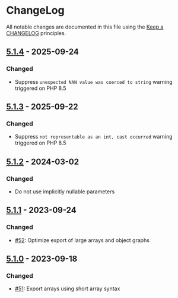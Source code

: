 # ChangeLog

All notable changes are documented in this file using the [Keep a CHANGELOG](https://keepachangelog.com/) principles.

## [5.1.4] - 2025-09-24

### Changed

* Suppress `unexpected NAN value was coerced to string` warning triggered on PHP 8.5

## [5.1.3] - 2025-09-22

### Changed

* Suppress `not representable as an int, cast occurred` warning triggered on PHP 8.5

## [5.1.2] - 2024-03-02

### Changed

* Do not use implicitly nullable parameters

## [5.1.1] - 2023-09-24

### Changed

* [#52](https://github.com/sebastianbergmann/exporter/pull/52): Optimize export of large arrays and object graphs

## [5.1.0] - 2023-09-18

### Changed

* [#51](https://github.com/sebastianbergmann/exporter/pull/51): Export arrays using short array syntax

[5.1.4]: https://github.com/sebastianbergmann/exporter/compare/5.1.3...5.1.4
[5.1.3]: https://github.com/sebastianbergmann/exporter/compare/5.1.2...5.1.3
[5.1.2]: https://github.com/sebastianbergmann/exporter/compare/5.1.1...5.1.2
[5.1.1]: https://github.com/sebastianbergmann/exporter/compare/5.1.0...5.1.1
[5.1.0]: https://github.com/sebastianbergmann/exporter/compare/5.0.1...5.1.0
